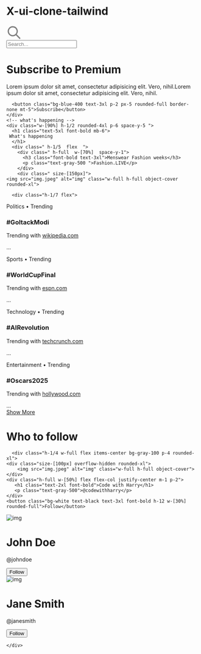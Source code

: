 # X-ui-clone-tailwind
<!-- Code for RightBar -->

<div class="h-full w-[80%] bg-black flex flex-col  gap-8 items-center text-2xl [&_div]:bg-gray-800 ">
    <!-- Search  -->
    <div class=" h-20 w-[90%]  flex items-center justify-center rounded-full overflow-hidden border-2 border-gray-400 m-3  ">
      <div class="size-20 flex items-center justify-center pl-4 "><svg xmlns="http://www.w3.org/2000/svg" viewBox="0 0 24 24" width="40" height="40" fill="gray">
          <path d="M10 2a8 8 0 0 1 6.32 12.906l5.387 5.387a1 1 0 0 1-1.414 1.414l-5.387-5.387A8 8 0 1 1 10 2zm0 2a6 6 0 1 0 4.24 10.24A6 6 0 0 0 10 4z" />
        </svg></div> 
        <input type="text" placeholder="Search..." class=" h-full w-full p-4 text-4xl " />
    </div>
    <!-- Subscribe  -->
    <div class="w-[90%]   h-1/6 rounded-4xl p-5 space-y-3 ">
      <h1 class="text-5xl font-bold">
      Subscribe to Premium 
      </h1>
      <p class="text-3xl">Lorem ipsum dolor sit amet, consectetur adipisicing elit. Vero, nihil.Lorem ipsum dolor sit amet, consectetur adipisicing elit. Vero, nihil.</p>
      
      <button class="bg-blue-400 text-3xl p-2 px-5 rounded-full border-none mt-5">Subscribe</button>
    </div>
    <!-- what's happening -->
    <div class="w-[90%] h-1/2 rounded-4xl p-6 space-y-5 ">
      <h1 class="text-5xl font-bold mb-6">
     What's happening 
      </h1>
      <div class=" h-1/5  flex  ">
        <div class=" h-full  w-[70%]  space-y-1">
          <h3 class="font-bold text-3xl">Menswear Fashion weeks</h3>
          <p class="text-gray-500 ">Fashion.LIVE</p>
        </div>
        <div class=" size-[150px]">
    <img src="img.jpeg" alt="img" class="w-full h-full object-cover rounded-xl">
</div>
      </div>
      
      <div class="h-1/7 flex">
  <div class="h-full w-[70%] space-y-1 pt-3">
    <p class="text-gray-500">Politics • Trending</p>
    <h3 class="font-bold text-3xl">#GoltackModi</h3>
    <p class="text-gray-500">Trending with <a href="#" class="text-blue-500 underline">wikipedia.com</a></p>
  </div>
  <div class="ml-[18%] text-4xl size-8">...</div>
</div><div class="h-1/7 flex">
  <div class="h-full w-[70%] space-y-1 pt-3">
    <p class="text-gray-500">Sports • Trending</p>
    <h3 class="font-bold text-3xl">#WorldCupFinal</h3>
    <p class="text-gray-500">Trending with <a href="#" class="text-blue-500 underline">espn.com</a></p>
  </div>
  <div class="ml-[18%] text-4xl size-8">...</div>
</div><div class="h-1/7 flex">
  <div class="h-full w-[70%] space-y-1 pt-3">
    <p class="text-gray-500">Technology • Trending</p>
    <h3 class="font-bold text-3xl">#AIRevolution</h3>
    <p class="text-gray-500">Trending with <a href="#" class="text-blue-500 underline">techcrunch.com</a></p>
  </div>
  <div class="ml-[18%] text-4xl size-8">...</div>
</div><div class="h-1/7 flex">
  <div class="h-full w-[70%] space-y-1 pt-3">
    <p class="text-gray-500">Entertainment • Trending</p>
    <h3 class="font-bold text-3xl">#Oscars2025</h3>
    <p class="text-gray-500">Trending with <a href="#" class="text-blue-500 underline">hollywood.com</a></p>
  </div>
  <div class="ml-[18%] text-4xl size-8">...</div>
</div>
      <a href="#" class="text-blue-300 pl-5 ">Show More</a>
    </div>
    <!-- who to follow  -->
    <div class="w-[90%] h-1/4 rounded-4xl p-5 space-y-3 flex flex-col items-center">
      <h1 class="text-5xl font-bold self-start ">
      Who to follow
      </h1>
      
      <div class="h-1/4 w-full flex items-center bg-gray-100 p-4 rounded-xl">
    <div class="size-[100px] overflow-hidden rounded-xl">
        <img src="img.jpeg" alt="img" class="w-full h-full object-cover">
    </div>
    <div class="h-full w-[50%] flex flex-col justify-center m-1 p-2">
       <h1 class="text-2xl font-bold">Code with Harry</h1>
       <p class="text-gray-500">@codewithharry</p>
    </div>
    <button class="bg-white text-black text-3xl font-bold h-12 w-[30%] rounded-full">Follow</button>
</div>

<div class="h-1/4 w-full flex items-center bg-gray-100 p-4 rounded-xl">
    <div class="size-[100px] overflow-hidden rounded-xl">
        <img src="img.jpeg" alt="img" class="w-full h-full object-cover">
    </div>
    <div class="h-full w-[50%] flex flex-col justify-center m-1 p-2">
       <h1 class="text-2xl font-bold">John Doe</h1>
       <p class="text-gray-500">@johndoe</p>
    </div>
    <button class="bg-white text-black text-3xl font-bold h-12 w-[30%] rounded-full">Follow</button>
</div>

<div class="h-1/4 w-full flex items-center bg-gray-100 p-4 rounded-xl">
    <div class="size-[100px] overflow-hidden rounded-xl">
        <img src="img.jpeg" alt="img" class="w-full h-full object-cover">
    </div>
    <div class="h-full w-[50%] flex flex-col justify-center m-1 p-2">
       <h1 class="text-2xl font-bold">Jane Smith</h1>
       <p class="text-gray-500">@janesmith</p>
    </div>
    <button class="bg-white text-black text-3xl font-bold h-12 w-[30%] rounded-full">Follow</button>
</div>


      
    </div>
  </div>

